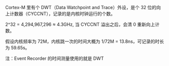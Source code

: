 Cortex-M 里有个 DWT（Data Watchpoint and Trace）外设，是个 32 位的向上计数器（CYCCNT），记录的是内核时钟运行的个数。

2^32 = 4,294,967,296 ≈ 4.3GHz, 当 CYCCNT 溢出之后，会清 0 重新向上计数。

假设内核频率为 72M，内核跳一次的时间大概为 1/72M = 13.8ns，可记录的时长为 59.65s。

注：Event Recorder 的时间测量使用的就是 DWT
